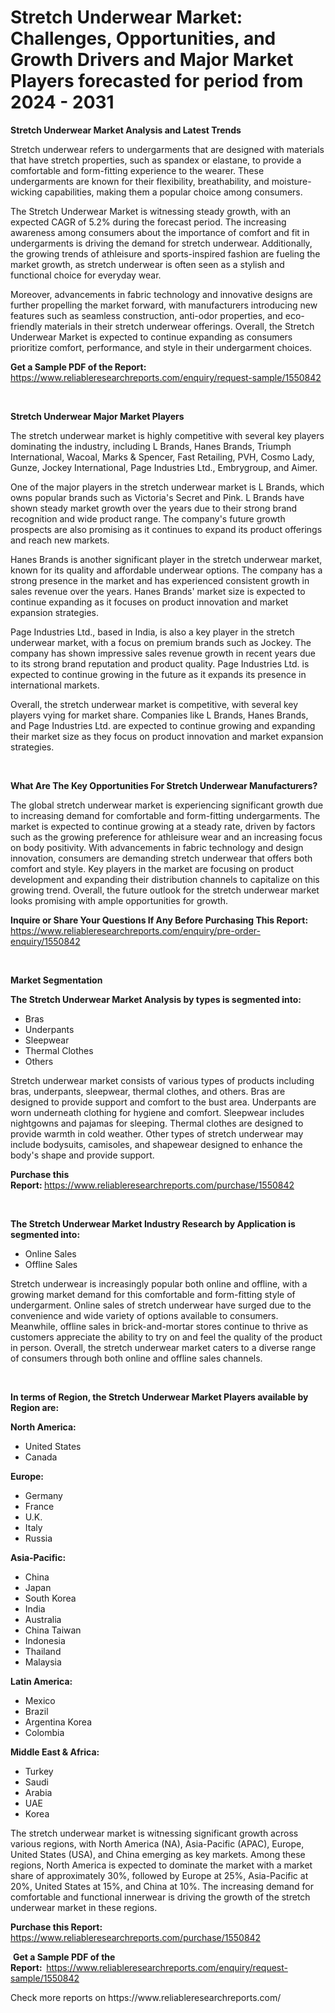 <p><h1>Stretch Underwear Market: Challenges, Opportunities, and Growth Drivers and Major Market Players forecasted for period from 2024 - 2031</h1></p><p><strong>Stretch Underwear Market Analysis and Latest Trends</strong></p>
<p><p>Stretch underwear refers to undergarments that are designed with materials that have stretch properties, such as spandex or elastane, to provide a comfortable and form-fitting experience to the wearer. These undergarments are known for their flexibility, breathability, and moisture-wicking capabilities, making them a popular choice among consumers.</p><p>The Stretch Underwear Market is witnessing steady growth, with an expected CAGR of 5.2% during the forecast period. The increasing awareness among consumers about the importance of comfort and fit in undergarments is driving the demand for stretch underwear. Additionally, the growing trends of athleisure and sports-inspired fashion are fueling the market growth, as stretch underwear is often seen as a stylish and functional choice for everyday wear.</p><p>Moreover, advancements in fabric technology and innovative designs are further propelling the market forward, with manufacturers introducing new features such as seamless construction, anti-odor properties, and eco-friendly materials in their stretch underwear offerings. Overall, the Stretch Underwear Market is expected to continue expanding as consumers prioritize comfort, performance, and style in their undergarment choices.</p></p>
<p><strong>Get a Sample PDF of the Report:&nbsp;</strong> <a href="https://www.reliableresearchreports.com/enquiry/request-sample/1550842">https://www.reliableresearchreports.com/enquiry/request-sample/1550842</a></p>
<p>&nbsp;</p>
<p><strong>Stretch Underwear Major Market Players</strong></p>
<p><p>The stretch underwear market is highly competitive with several key players dominating the industry, including L Brands, Hanes Brands, Triumph International, Wacoal, Marks & Spencer, Fast Retailing, PVH, Cosmo Lady, Gunze, Jockey International, Page Industries Ltd., Embrygroup, and Aimer.</p><p>One of the major players in the stretch underwear market is L Brands, which owns popular brands such as Victoria's Secret and Pink. L Brands have shown steady market growth over the years due to their strong brand recognition and wide product range. The company's future growth prospects are also promising as it continues to expand its product offerings and reach new markets.</p><p>Hanes Brands is another significant player in the stretch underwear market, known for its quality and affordable underwear options. The company has a strong presence in the market and has experienced consistent growth in sales revenue over the years. Hanes Brands' market size is expected to continue expanding as it focuses on product innovation and market expansion strategies.</p><p>Page Industries Ltd., based in India, is also a key player in the stretch underwear market, with a focus on premium brands such as Jockey. The company has shown impressive sales revenue growth in recent years due to its strong brand reputation and product quality. Page Industries Ltd. is expected to continue growing in the future as it expands its presence in international markets.</p><p>Overall, the stretch underwear market is competitive, with several key players vying for market share. Companies like L Brands, Hanes Brands, and Page Industries Ltd. are expected to continue growing and expanding their market size as they focus on product innovation and market expansion strategies.</p></p>
<p>&nbsp;</p>
<p><strong>What Are The Key Opportunities For Stretch Underwear Manufacturers?</strong></p>
<p><p>The global stretch underwear market is experiencing significant growth due to increasing demand for comfortable and form-fitting undergarments. The market is expected to continue growing at a steady rate, driven by factors such as the growing preference for athleisure wear and an increasing focus on body positivity. With advancements in fabric technology and design innovation, consumers are demanding stretch underwear that offers both comfort and style. Key players in the market are focusing on product development and expanding their distribution channels to capitalize on this growing trend. Overall, the future outlook for the stretch underwear market looks promising with ample opportunities for growth.</p></p>
<p><strong>Inquire or Share Your Questions If Any Before Purchasing This Report:</strong> <a href="https://www.reliableresearchreports.com/enquiry/pre-order-enquiry/1550842">https://www.reliableresearchreports.com/enquiry/pre-order-enquiry/1550842</a></p>
<p>&nbsp;</p>
<p><strong>Market Segmentation</strong></p>
<p><strong>The Stretch Underwear Market Analysis by types is segmented into:</strong></p>
<p><ul><li>Bras</li><li>Underpants</li><li>Sleepwear</li><li>Thermal Clothes</li><li>Others</li></ul></p>
<p><p>Stretch underwear market consists of various types of products including bras, underpants, sleepwear, thermal clothes, and others. Bras are designed to provide support and comfort to the bust area. Underpants are worn underneath clothing for hygiene and comfort. Sleepwear includes nightgowns and pajamas for sleeping. Thermal clothes are designed to provide warmth in cold weather. Other types of stretch underwear may include bodysuits, camisoles, and shapewear designed to enhance the body's shape and provide support.</p></p>
<p><strong>Purchase this Report:&nbsp;</strong><a href="https://www.reliableresearchreports.com/purchase/1550842">https://www.reliableresearchreports.com/purchase/1550842</a></p>
<p>&nbsp;</p>
<p><strong>The Stretch Underwear Market Industry Research by Application is segmented into:</strong></p>
<p><ul><li>Online Sales</li><li>Offline Sales</li></ul></p>
<p><p>Stretch underwear is increasingly popular both online and offline, with a growing market demand for this comfortable and form-fitting style of undergarment. Online sales of stretch underwear have surged due to the convenience and wide variety of options available to consumers. Meanwhile, offline sales in brick-and-mortar stores continue to thrive as customers appreciate the ability to try on and feel the quality of the product in person. Overall, the stretch underwear market caters to a diverse range of consumers through both online and offline sales channels.</p></p>
<p>&nbsp;</p>
<p><strong>In terms of Region, the Stretch Underwear Market Players available by Region are:</strong></p>
<p>
    <p> <strong> North America: </strong>
        <ul>
            <li>United States</li>
            <li>Canada</li>
        </ul>
        </p> 
    <p> <strong> Europe: </strong>
        <ul>
            <li>Germany</li>
            <li>France</li>
            <li>U.K.</li>
            <li>Italy</li>
            <li>Russia</li>
        </ul>
        </p> 
    <p> <strong> Asia-Pacific: </strong>
        <ul>
            <li>China</li>
            <li>Japan</li>
            <li>South Korea</li>
            <li>India</li>
            <li>Australia</li>
            <li>China Taiwan</li>
            <li>Indonesia</li>
            <li>Thailand</li>
            <li>Malaysia</li>
        </ul>
        </p> 
    <p> <strong> Latin America: </strong>
        <ul>
            <li>Mexico</li>
            <li>Brazil</li>
            <li>Argentina Korea</li>
            <li>Colombia</li>
        </ul>
        </p> 
    <p> <strong> Middle East & Africa: </strong>
        <ul>
            <li>Turkey</li>
            <li>Saudi</li>
            <li>Arabia</li>
            <li>UAE</li>
            <li>Korea</li>
        </ul>
    </p>
    </p>
<p><p>The stretch underwear market is witnessing significant growth across various regions, with North America (NA), Asia-Pacific (APAC), Europe, United States (USA), and China emerging as key markets. Among these regions, North America is expected to dominate the market with a market share of approximately 30%, followed by Europe at 25%, Asia-Pacific at 20%, United States at 15%, and China at 10%. The increasing demand for comfortable and functional innerwear is driving the growth of the stretch underwear market in these regions.</p></p>
<p><strong>Purchase this Report: </strong><a href="https://www.reliableresearchreports.com/purchase/1550842">https://www.reliableresearchreports.com/purchase/1550842</a></p>
<p>&nbsp;<strong>Get a Sample PDF of the Report:&nbsp;&nbsp;</strong><a href="https://www.reliableresearchreports.com/enquiry/request-sample/1550842">https://www.reliableresearchreports.com/enquiry/request-sample/1550842</a></p>
<p><strong></strong></p>
<p>Check more reports on https://www.reliableresearchreports.com/</p>